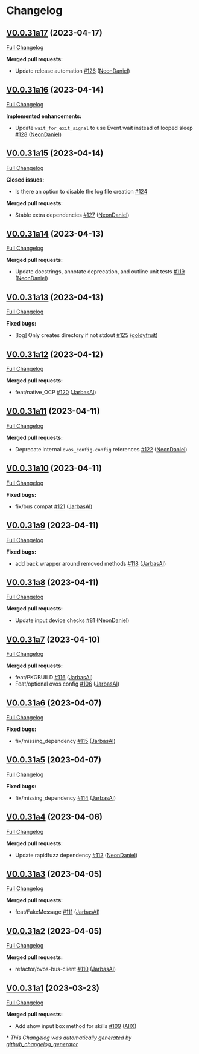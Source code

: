 # Changelog

## [V0.0.31a17](https://github.com/OpenVoiceOS/ovos-utils/tree/V0.0.31a17) (2023-04-17)

[Full Changelog](https://github.com/OpenVoiceOS/ovos-utils/compare/V0.0.31a16...V0.0.31a17)

**Merged pull requests:**

- Update release automation [\#126](https://github.com/OpenVoiceOS/ovos-utils/pull/126) ([NeonDaniel](https://github.com/NeonDaniel))

## [V0.0.31a16](https://github.com/OpenVoiceOS/ovos-utils/tree/V0.0.31a16) (2023-04-14)

[Full Changelog](https://github.com/OpenVoiceOS/ovos-utils/compare/V0.0.31a15...V0.0.31a16)

**Implemented enhancements:**

- Update `wait_for_exit_signal` to use Event.wait instead of looped sleep [\#128](https://github.com/OpenVoiceOS/ovos-utils/pull/128) ([NeonDaniel](https://github.com/NeonDaniel))

## [V0.0.31a15](https://github.com/OpenVoiceOS/ovos-utils/tree/V0.0.31a15) (2023-04-14)

[Full Changelog](https://github.com/OpenVoiceOS/ovos-utils/compare/V0.0.31a14...V0.0.31a15)

**Closed issues:**

- Is there an option to disable the log file creation [\#124](https://github.com/OpenVoiceOS/ovos-utils/issues/124)

**Merged pull requests:**

- Stable extra dependencies [\#127](https://github.com/OpenVoiceOS/ovos-utils/pull/127) ([NeonDaniel](https://github.com/NeonDaniel))

## [V0.0.31a14](https://github.com/OpenVoiceOS/ovos-utils/tree/V0.0.31a14) (2023-04-13)

[Full Changelog](https://github.com/OpenVoiceOS/ovos-utils/compare/V0.0.31a13...V0.0.31a14)

**Merged pull requests:**

- Update docstrings, annotate deprecation, and outline unit tests [\#119](https://github.com/OpenVoiceOS/ovos-utils/pull/119) ([NeonDaniel](https://github.com/NeonDaniel))

## [V0.0.31a13](https://github.com/OpenVoiceOS/ovos-utils/tree/V0.0.31a13) (2023-04-13)

[Full Changelog](https://github.com/OpenVoiceOS/ovos-utils/compare/V0.0.31a12...V0.0.31a13)

**Fixed bugs:**

- \[log\] Only creates directory if not stdout [\#125](https://github.com/OpenVoiceOS/ovos-utils/pull/125) ([goldyfruit](https://github.com/goldyfruit))

## [V0.0.31a12](https://github.com/OpenVoiceOS/ovos-utils/tree/V0.0.31a12) (2023-04-12)

[Full Changelog](https://github.com/OpenVoiceOS/ovos-utils/compare/V0.0.31a11...V0.0.31a12)

**Merged pull requests:**

- feat/native\_OCP [\#120](https://github.com/OpenVoiceOS/ovos-utils/pull/120) ([JarbasAl](https://github.com/JarbasAl))

## [V0.0.31a11](https://github.com/OpenVoiceOS/ovos-utils/tree/V0.0.31a11) (2023-04-11)

[Full Changelog](https://github.com/OpenVoiceOS/ovos-utils/compare/V0.0.31a10...V0.0.31a11)

**Merged pull requests:**

- Deprecate internal `ovos_config.config` references [\#122](https://github.com/OpenVoiceOS/ovos-utils/pull/122) ([NeonDaniel](https://github.com/NeonDaniel))

## [V0.0.31a10](https://github.com/OpenVoiceOS/ovos-utils/tree/V0.0.31a10) (2023-04-11)

[Full Changelog](https://github.com/OpenVoiceOS/ovos-utils/compare/V0.0.31a9...V0.0.31a10)

**Fixed bugs:**

- fix/bus compat [\#121](https://github.com/OpenVoiceOS/ovos-utils/pull/121) ([JarbasAl](https://github.com/JarbasAl))

## [V0.0.31a9](https://github.com/OpenVoiceOS/ovos-utils/tree/V0.0.31a9) (2023-04-11)

[Full Changelog](https://github.com/OpenVoiceOS/ovos-utils/compare/V0.0.31a8...V0.0.31a9)

**Fixed bugs:**

- add back wrapper around removed methods [\#118](https://github.com/OpenVoiceOS/ovos-utils/pull/118) ([JarbasAl](https://github.com/JarbasAl))

## [V0.0.31a8](https://github.com/OpenVoiceOS/ovos-utils/tree/V0.0.31a8) (2023-04-11)

[Full Changelog](https://github.com/OpenVoiceOS/ovos-utils/compare/V0.0.31a7...V0.0.31a8)

**Merged pull requests:**

- Update input device checks [\#81](https://github.com/OpenVoiceOS/ovos-utils/pull/81) ([NeonDaniel](https://github.com/NeonDaniel))

## [V0.0.31a7](https://github.com/OpenVoiceOS/ovos-utils/tree/V0.0.31a7) (2023-04-10)

[Full Changelog](https://github.com/OpenVoiceOS/ovos-utils/compare/V0.0.31a6...V0.0.31a7)

**Merged pull requests:**

- feat/PKGBUILD [\#116](https://github.com/OpenVoiceOS/ovos-utils/pull/116) ([JarbasAl](https://github.com/JarbasAl))
- Feat/optional ovos config [\#106](https://github.com/OpenVoiceOS/ovos-utils/pull/106) ([JarbasAl](https://github.com/JarbasAl))

## [V0.0.31a6](https://github.com/OpenVoiceOS/ovos-utils/tree/V0.0.31a6) (2023-04-07)

[Full Changelog](https://github.com/OpenVoiceOS/ovos-utils/compare/V0.0.31a5...V0.0.31a6)

**Fixed bugs:**

- fix/missing\_dependency [\#115](https://github.com/OpenVoiceOS/ovos-utils/pull/115) ([JarbasAl](https://github.com/JarbasAl))

## [V0.0.31a5](https://github.com/OpenVoiceOS/ovos-utils/tree/V0.0.31a5) (2023-04-07)

[Full Changelog](https://github.com/OpenVoiceOS/ovos-utils/compare/V0.0.31a4...V0.0.31a5)

**Fixed bugs:**

- fix/missing\_dependency [\#114](https://github.com/OpenVoiceOS/ovos-utils/pull/114) ([JarbasAl](https://github.com/JarbasAl))

## [V0.0.31a4](https://github.com/OpenVoiceOS/ovos-utils/tree/V0.0.31a4) (2023-04-06)

[Full Changelog](https://github.com/OpenVoiceOS/ovos-utils/compare/V0.0.31a3...V0.0.31a4)

**Merged pull requests:**

- Update rapidfuzz dependency [\#112](https://github.com/OpenVoiceOS/ovos-utils/pull/112) ([NeonDaniel](https://github.com/NeonDaniel))

## [V0.0.31a3](https://github.com/OpenVoiceOS/ovos-utils/tree/V0.0.31a3) (2023-04-05)

[Full Changelog](https://github.com/OpenVoiceOS/ovos-utils/compare/V0.0.31a2...V0.0.31a3)

**Merged pull requests:**

- feat/FakeMessage [\#111](https://github.com/OpenVoiceOS/ovos-utils/pull/111) ([JarbasAl](https://github.com/JarbasAl))

## [V0.0.31a2](https://github.com/OpenVoiceOS/ovos-utils/tree/V0.0.31a2) (2023-04-05)

[Full Changelog](https://github.com/OpenVoiceOS/ovos-utils/compare/V0.0.31a1...V0.0.31a2)

**Merged pull requests:**

- refactor/ovos-bus-client [\#110](https://github.com/OpenVoiceOS/ovos-utils/pull/110) ([JarbasAl](https://github.com/JarbasAl))

## [V0.0.31a1](https://github.com/OpenVoiceOS/ovos-utils/tree/V0.0.31a1) (2023-03-23)

[Full Changelog](https://github.com/OpenVoiceOS/ovos-utils/compare/V0.0.30...V0.0.31a1)

**Merged pull requests:**

- Add show input box method for skills [\#109](https://github.com/OpenVoiceOS/ovos-utils/pull/109) ([AIIX](https://github.com/AIIX))



\* *This Changelog was automatically generated by [github_changelog_generator](https://github.com/github-changelog-generator/github-changelog-generator)*
